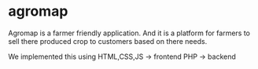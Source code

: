 # agromap
Agromap is a farmer friendly application.
And it is a platform for farmers to sell there produced crop to customers based on there needs.

We implemented this using HTML,CSS,JS -> frontend
 PHP -> backend
